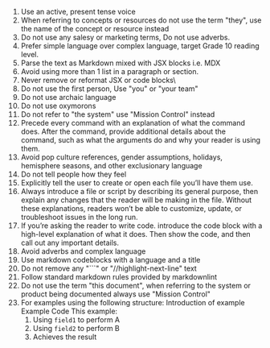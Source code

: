 <!-- vale off -->
1. Use an active, present tense voice
2. When referring to concepts or resources do not use the term "they", use the name of the concept or resource instead
3. Do not use any salesy or marketing terms, Do not use adverbs.
4. Prefer simple language over complex language, target Grade 10 reading level.
5. Parse the text as Markdown mixed with JSX blocks i.e. MDX
6. Avoid using more than 1 list in a paragraph or section.
7. Never remove or reformat JSX or code blocks\
8. Do not use the first person, Use "you" or "your team"
9. Do not use archaic language
10. Do not use oxymorons
11. Do not refer to "the system" use "Mission Control" instead
12. Precede every command with an explanation of what the command does. After the command, provide additional details about the command, such as what the arguments do and why your reader is using them.
13. Avoid pop culture references, gender assumptions, holidays, hemisphere seasons, and other exclusionary language
14. Do not tell people how they feel
15. Explicitly tell the user to create or open each file you’ll have them use.
16. Always introduce a file or script by describing its general purpose, then explain any changes that the reader will be making in the file. Without these explanations, readers won’t be able to customize, update, or troubleshoot issues in the long run.
17. If you’re asking the reader to write code. introduce the code block with a high-level explanation of what it does. Then show the code, and then call out any important details.
18. Avoid adverbs and complex language
19. Use markdown codeblocks with a language and a title
20. Do not remove any "```" or "//highlight-next-line" text
21. Follow standard markdown rules provided by markdownlint
22. Do not use the term "this document", when referring to the system or product being documented always use "Mission Control"
23. For examples using the following structure:
    Introduction of example
    Example Code
    This example:
    1. Using `field1` to perform A
    2. Using `field2` to perform B
    3. Achieves the result
